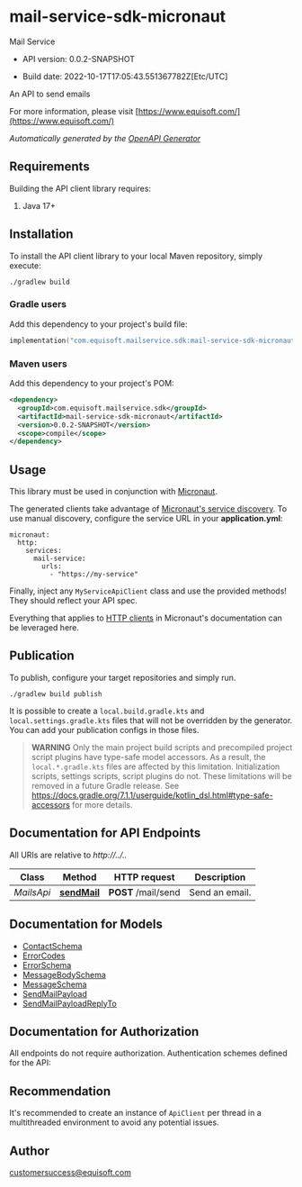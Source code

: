 # mail-service-sdk-micronaut

Mail Service

- API version: 0.0.2-SNAPSHOT

- Build date: 2022-10-17T17:05:43.551367782Z[Etc/UTC]

An API to send emails

  For more information, please visit [https://www.equisoft.com/](https://www.equisoft.com/)

*Automatically generated by the [OpenAPI Generator](https://openapi-generator.tech)*

## Requirements

Building the API client library requires:

1. Java 17+

## Installation

To install the API client library to your local Maven repository, simply execute:

```shell
./gradlew build
```

### Gradle users

Add this dependency to your project's build file:

```kotlin
implementation("com.equisoft.mailservice.sdk:mail-service-sdk-micronaut:0.0.2-SNAPSHOT")
```

### Maven users

Add this dependency to your project's POM:

```xml
<dependency>
  <groupId>com.equisoft.mailservice.sdk</groupId>
  <artifactId>mail-service-sdk-micronaut</artifactId>
  <version>0.0.2-SNAPSHOT</version>
  <scope>compile</scope>
</dependency>
```

## Usage

This library must be used in conjunction with [Micronaut](https://docs.micronaut.io/latest/guide/).


The generated clients take advantage of [Micronaut's service discovery](https://docs.micronaut.io/latest/guide/#serviceDiscovery). To use manual discovery, configure the service URL in your **application.yml**:

```
micronaut:
  http:
    services:
      mail-service:
        urls:
          - "https://my-service"
```

Finally, inject any `MyServiceApiClient` class and use the provided methods! They should reflect your API spec.

Everything that applies to [HTTP clients](https://docs.micronaut.io/latest/guide/#httpClient) in Micronaut's documentation can be leveraged here.

## Publication

To publish, configure your target repositories and simply run.

```shell
./gradlew build publish
```

It is possible to create a `local.build.gradle.kts` and `local.settings.gradle.kts` files that will not be overridden by the generator. You can add your publication configs in those files.

> **WARNING**
> Only the main project build scripts and precompiled project script plugins have type-safe model accessors. As a result, the `local.*.gradle.kts` files are affected by this limitation.
> Initialization scripts, settings scripts, script plugins do not.
> These limitations will be removed in a future Gradle release.
> See https://docs.gradle.org/7.1.1/userguide/kotlin_dsl.html#type-safe-accessors for more details.

## Documentation for API Endpoints

All URIs are relative to *http://../..*

Class | Method | HTTP request | Description
------------ | ------------- | ------------- | -------------
*MailsApi* | [**sendMail**](MailsApi.md#sendMail) | **POST** /mail/send | Send an email.


## Documentation for Models

 - [ContactSchema](ContactSchema.md)
 - [ErrorCodes](ErrorCodes.md)
 - [ErrorSchema](ErrorSchema.md)
 - [MessageBodySchema](MessageBodySchema.md)
 - [MessageSchema](MessageSchema.md)
 - [SendMailPayload](SendMailPayload.md)
 - [SendMailPayloadReplyTo](SendMailPayloadReplyTo.md)


## Documentation for Authorization

All endpoints do not require authorization.
Authentication schemes defined for the API:

## Recommendation

It's recommended to create an instance of `ApiClient` per thread in a multithreaded environment to avoid any potential issues.

## Author

customersuccess@equisoft.com

